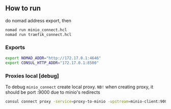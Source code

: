 
## How to run
do nomad address export, then 
```bash
nomad run minio_connect.hcl
nomad run traefik_connect.hcl
```

### Exports
```bash
export NOMAD_ADDR="http://172.17.0.1:4646"
export CONSUL_HTTP_ADDR="172.17.0.1:8500"
```

### Proxies local [debug]
To debug `minio_connect` create local proxy.
`NB!` when creating proxy, it should be port :9000 due to minio's redirects
```bash
consul connect proxy -service=proxy-to-minio -upstream=minio-client:9000 -log-level=TRACE
```